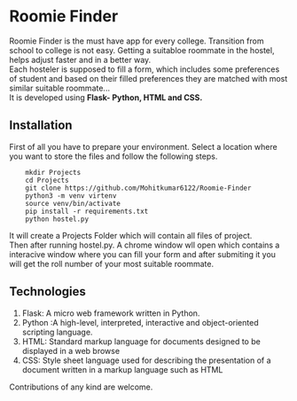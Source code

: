 # Roomie Finder 

Roomie Finder is the must have app for every college. Transition from school to college is not easy. Getting a suitabloe roommate in the hostel, helps adjust faster and in a better way.<br>
Each hosteler is supposed to fill a form, which includes some preferences of student and based on their filled preferences they are matched with most similar suitable roommate...<br>
It is developed using <b> Flask- Python, HTML and CSS. </b>


## Installation
First of all you have to prepare your environment. Select
a location where you want to store the files and follow the following steps.
```
    mkdir Projects
    cd Projects
    git clone https://github.com/Mohitkumar6122/Roomie-Finder
    python3 -m venv virtenv
    source venv/bin/activate
    pip install -r requirements.txt
    python hostel.py
```
It will create a Projects Folder which will contain all files of project.<br>
Then after running hostel.py. A chrome window wll open which contains a interacive window where you can fill your form and after submiting it you will get the roll number of your most suitable roommate.

## Technologies
1. Flask: A micro web framework written in Python.
2. Python :A high-level, interpreted, interactive and object-oriented scripting language.
2. HTML: Standard markup language for documents designed to be displayed in a web browse 
3. CSS: Style sheet language used for describing the presentation of a document written in a markup language such as HTML

Contributions of any kind are welcome.
